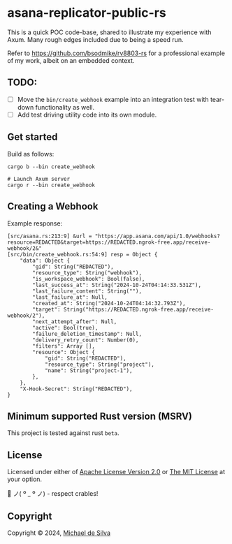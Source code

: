# asana-replicator-public-rs

This is a quick POC code-base, shared to illustrate my experience with Axum. Many rough edges included due to being a speed run.

Refer to https://github.com/bsodmike/rv8803-rs for a professional example of my work, albeit on an embedded context.

## TODO:

- [ ] Move the `bin/create_webhook` example into an integration test with tear-down functionality as well.
- [ ] Add test driving utility code into its own module.

## Get started

Build as follows:

```
cargo b --bin create_webhook

# Launch Axum server
cargo r --bin create_webhook
```

## Creating a Webhook

Example response:

```
[src/asana.rs:213:9] &url = "https://app.asana.com/api/1.0/webhooks?resource=REDACTED&target=https://REDACTED.ngrok-free.app/receive-webhook/2&"
[src/bin/create_webhook.rs:54:9] resp = Object {
    "data": Object {
        "gid": String("REDACTED"),
        "resource_type": String("webhook"),
        "is_workspace_webhook": Bool(false),
        "last_success_at": String("2024-10-24T04:14:33.531Z"),
        "last_failure_content": String(""),
        "last_failure_at": Null,
        "created_at": String("2024-10-24T04:14:32.793Z"),
        "target": String("https://REDACTED.ngrok-free.app/receive-webhook/2"),
        "next_attempt_after": Null,
        "active": Bool(true),
        "failure_deletion_timestamp": Null,
        "delivery_retry_count": Number(0),
        "filters": Array [],
        "resource": Object {
            "gid": String("REDACTED"),
            "resource_type": String("project"),
            "name": String("project-1"),
        },
    },
    "X-Hook-Secret": String("REDACTED"),
}
```

## Minimum supported Rust version (MSRV)

This project is tested against rust `beta`.

## License

Licensed under either of [Apache License Version 2.0](./LICENSE-APACHE) or [The MIT License](./LICENSE-MIT) at your option.

🦀 ノ( º \_ º ノ) - respect crables!

## Copyright

Copyright © 2024, [Michael de Silva](mailto:michael@cyberdynea.io)